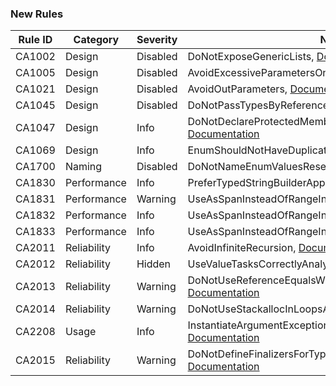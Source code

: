 ### New Rules
Rule ID | Category | Severity | Notes
--------|----------|----------|-------
CA1002 | Design | Disabled | DoNotExposeGenericLists, [Documentation](https://docs.microsoft.com/visualstudio/code-quality/ca1002)
CA1005 | Design | Disabled | AvoidExcessiveParametersOnGenericTypes, [Documentation](https://docs.microsoft.com/visualstudio/code-quality/ca1005)
CA1021 | Design | Disabled | AvoidOutParameters, [Documentation](https://docs.microsoft.com/visualstudio/code-quality/ca1021)
CA1045 | Design | Disabled | DoNotPassTypesByReference, [Documentation](https://docs.microsoft.com/visualstudio/code-quality/ca1045)
CA1047 | Design | Info | DoNotDeclareProtectedMembersInSealedTypes, [Documentation](https://docs.microsoft.com/visualstudio/code-quality/ca1047)
CA1069 | Design | Info | EnumShouldNotHaveDuplicatedValues, [Documentation](https://docs.microsoft.com/visualstudio/code-quality/ca1069)
CA1700 | Naming | Disabled | DoNotNameEnumValuesReserved, [Documentation](https://docs.microsoft.com/visualstudio/code-quality/ca1700)
CA1830 | Performance | Info | PreferTypedStringBuilderAppendOverloads, [Documentation](https://docs.microsoft.com/visualstudio/code-quality/ca1830)
CA1831 | Performance | Warning | UseAsSpanInsteadOfRangeIndexerAnalyzer, [Documentation](https://docs.microsoft.com/visualstudio/code-quality/ca1831)
CA1832 | Performance | Info | UseAsSpanInsteadOfRangeIndexerAnalyzer, [Documentation](https://docs.microsoft.com/visualstudio/code-quality/ca1832)
CA1833 | Performance | Info | UseAsSpanInsteadOfRangeIndexerAnalyzer, [Documentation](https://docs.microsoft.com/visualstudio/code-quality/ca1833)
CA2011 | Reliability | Info | AvoidInfiniteRecursion, [Documentation](https://docs.microsoft.com/visualstudio/code-quality/ca2011)
CA2012 | Reliability | Hidden | UseValueTasksCorrectlyAnalyzer, [Documentation](https://docs.microsoft.com/visualstudio/code-quality/ca2012)
CA2013 | Reliability | Warning | DoNotUseReferenceEqualsWithValueTypesAnalyzer, [Documentation](https://docs.microsoft.com/visualstudio/code-quality/ca2013)
CA2014 | Reliability | Warning | DoNotUseStackallocInLoopsAnalyzer, [Documentation](https://docs.microsoft.com/visualstudio/code-quality/ca2014)
CA2208 | Usage | Info | InstantiateArgumentExceptionsCorrectlyAnalyzer, [Documentation](https://docs.microsoft.com/visualstudio/code-quality/ca2208)
CA2015 | Reliability | Warning | DoNotDefineFinalizersForTypesDerivedFromMemoryManager, [Documentation](https://docs.microsoft.com/visualstudio/code-quality/ca2015)
